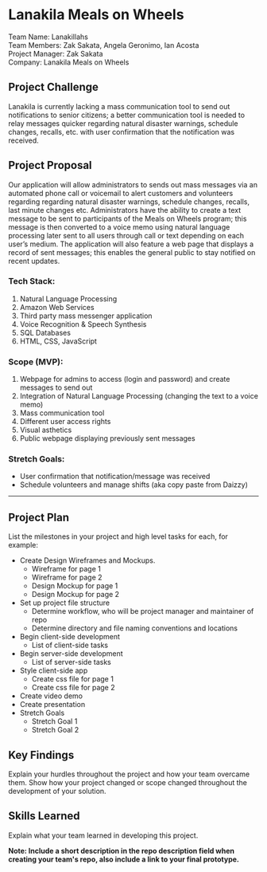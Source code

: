 # Lanakila Meals on Wheels
Team Name: Lanakillahs <br/>
Team Members: Zak Sakata, Angela Geronimo, Ian Acosta <br/>
Project Manager: Zak Sakata <br/>
Company: Lanakila Meals on Wheels

## Project Challenge
Lanakila is currently lacking a mass communication tool to send out notifications to senior citizens; a better communication tool is needed to relay messages quicker regarding natural disaster warnings, schedule changes, recalls, etc. with user confirmation that the notification was received. 

## Project Proposal
Our application will allow administrators to sends out mass messages via an automated phone call or voicemail to alert customers and volunteers regarding regarding natural disaster warnings, schedule changes, recalls, last minute changes etc. Administrators have the ability to create a text message to be sent to participants of the Meals on Wheels program; this message is then converted to a voice memo using natural language processing later sent to all users through call or text depending on each user’s medium. The application will also feature a web page that displays a record of sent messages; this enables the general public to stay notified on recent updates.

### Tech Stack:
1) Natural Language Processing
2) Amazon Web Services
3) Third party mass messenger application
4) Voice Recognition & Speech Synthesis
5) SQL Databases
6) HTML, CSS, JavaScript

### Scope (MVP):
1) Webpage for admins to access (login and password) and create messages to send out
2) Integration of Natural Language Processing (changing the text to a voice memo)
3) Mass communication tool
4) Different user access rights
5) Visual asthetics
6) Public webpage displaying previously sent messages

### Stretch Goals:
- User confirmation that notification/message was received 
- Schedule volunteers and manage shifts (aka copy paste from Daizzy)

<hr/>

## Project Plan
List the milestones in your project and high level tasks for each, for example:
- Create Design Wireframes and Mockups.
    - Wireframe for page 1
    - Wireframe for page 2
    - Design Mockup for page 1
    - Design Mockup for page 2
- Set up project file structure
    - Determine workflow, who will be project manager and maintainer of repo
    - Determine directory and file naming conventions and locations
- Begin client-side development
    - List of client-side tasks
- Begin server-side development
    - List of server-side tasks
- Style client-side app
    - Create css file for page 1
    - Create css file for page 2
- Create video demo
- Create presentation
- Stretch Goals 
    - Stretch Goal 1
    - Stretch Goal 2
    
## Key Findings
Explain your hurdles throughout the project and how your team overcame them. Show how your project changed or scope changed throughout the development of your solution.

## Skills Learned
Explain what your team learned in developing this project. 

**Note: Include a short description in the repo description field when creating your team's repo, also include a link to your final prototype.**
